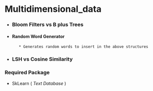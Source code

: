 # Multidimensional_data #
* ### Bloom Filters vs B plus Trees ###
 * #### Random Word Generator ####
          * Generates random words to insert in the above structures
    
   
* ### LSH vs Cosine Similarity ###



### Required Package ###

* SkLearn ( _Text Database_ )



